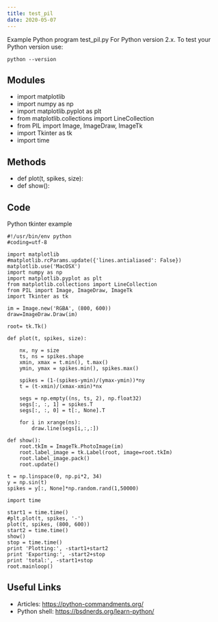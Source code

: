 ```yaml
---
title: test_pil
date: 2020-05-07
---
```

Example Python program test_pil.py
For Python version 2.x.
To test your Python version use:

    python --version

## Modules

* import matplotlib
* import numpy as np
* import matplotlib.pyplot as plt
* from matplotlib.collections import LineCollection
* from PIL import Image, ImageDraw, ImageTk
* import Tkinter as tk
* import time

## Methods

* def plot(t, spikes, size):
* def show():

## Code

Python tkinter example

    #!/usr/bin/env python
    #coding=utf-8
    
    import matplotlib
    #matplotlib.rcParams.update({'lines.antialiased': False})
    matplotlib.use('MacOSX')
    import numpy as np
    import matplotlib.pyplot as plt
    from matplotlib.collections import LineCollection
    from PIL import Image, ImageDraw, ImageTk
    import Tkinter as tk
    
    im = Image.new('RGBA', (800, 600))
    draw=ImageDraw.Draw(im)
    
    root= tk.Tk()
    
    def plot(t, spikes, size):
    
        nx, ny = size
        ts, ns = spikes.shape
        xmin, xmax = t.min(), t.max()
        ymin, ymax = spikes.min(), spikes.max()
    
        spikes = (1-(spikes-ymin)/(ymax-ymin))*ny
        t = (t-xmin)/(xmax-xmin)*nx
    
        segs = np.empty((ns, ts, 2), np.float32)
        segs[:, :, 1] = spikes.T
        segs[:, :, 0] = t[:, None].T
        
        for i in xrange(ns):
            draw.line(segs[i,:,:])
    
    def show():
        root.tkIm = ImageTk.PhotoImage(im)
        root.label_image = tk.Label(root, image=root.tkIm)
        root.label_image.pack()
        root.update()
    
    t = np.linspace(0, np.pi*2, 34)
    y = np.sin(t) 
    spikes = y[:, None]*np.random.rand(1,50000)
    
    import time
    
    start1 = time.time()
    #plt.plot(t, spikes, '-')
    plot(t, spikes, (800, 600))
    start2 = time.time()
    show()
    stop = time.time()
    print 'Plotting:', -start1+start2 
    print 'Exporting:', -start2+stop
    print 'total:', -start1+stop
    root.mainloop()

## Useful Links

- Articles: https://python-commandments.org/
- Python shell: https://bsdnerds.org/learn-python/
